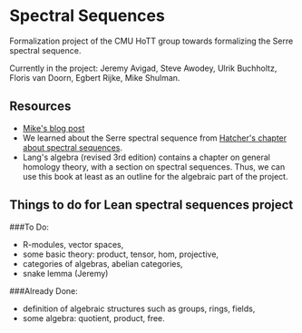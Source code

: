 # Spectral Sequences

Formalization project of the CMU HoTT group towards formalizing the Serre spectral sequence. 

Currently in the project: Jeremy Avigad, Steve Awodey, Ulrik Buchholtz, Floris van Doorn, Egbert Rijke, Mike Shulman.

## Resources
- [Mike's blog post](http://homotopytypetheory.org/2013/08/08/spectral-sequences/)
- We learned about the Serre spectral sequence from [Hatcher's chapter about spectral sequences](https://www.math.cornell.edu/~hatcher/SSAT/SSATpage.html).
- Lang's algebra (revised 3rd edition) contains a chapter on general homology theory, with a section on spectral sequences. Thus, we can use this book at least as an outline for the algebraic part of the project.

## Things to do for Lean spectral sequences project

###To Do:
- R-modules, vector spaces,
- some basic theory: product, tensor, hom, projective,
- categories of algebras, abelian categories,
- snake lemma (Jeremy) 

###Already Done:
- definition of algebraic structures such as groups, rings, fields, 
- some algebra: quotient, product, free.

